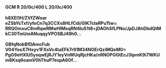 #### GCM R 20/0c/400 L 20/0c/400
**h8XEI1H/ZVfZWoar**<br/>**eZSbYcTxf/yfoCn7q3CCXs8HLfCdi/GIK7cIaRPuTtw=**<br/>**RRQOmxuC8mRqwRMwHlMsqRN4IuS1t8+jDAOhSfLPNo/JpDJAhDbdQtMkC30TmUoiANuqqyVPOSBJ49h0...**<br/><br/>
**GBfqNobBfDAmcFub**<br/>**V04YosX7Hxyv1FXsVc4taEFk7r91M34NOErQziMQeM0=**<br/>**PgG9eHXlU5ysqwEjRJY1eyVnWUqRjcHKa/nRNOPGGtEcJ3ipmK9i7WKUm8Ksq6oamV0hThuP7expA6Of...**